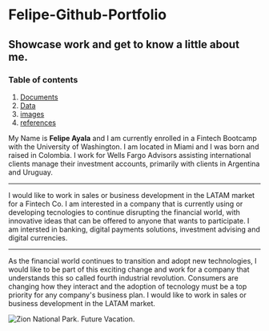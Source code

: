 # Felipe-Github-Portfolio

## Showcase work and get to know a little about me.

### Table of contents
1. [Documents](/docs)
2. [Data](/data)
3. [images](/images)
4. [references](/references)

My Name is **Felipe Ayala** and I am currently enrolled in a Fintech Bootcamp with the University of Washington. I am located in Miami and I was born and raised in Colombia. I work for Wells Fargo Advisors assisting international clients manage their investment accounts, primarily with clients in Argentina and Uruguay.

---
 I would like to work in sales or business development in the LATAM market for a Fintech Co. I am interested in a company that is currently using or developing tecnologies to continue disrupting the financial world, with innovative ideas that can be offered to anyone that wants to participate. I am intersted in banking, digital payments solutions, investment advising and digital currencies. 

---
As the financial world continues to transition and adopt new technologies, I would like to be part of this exciting change and work for a company that understands this so called fourth industrial revolution. Consumers are changing how they interact and the adoption of tecnology must be a top priority for any company's business plan. I would like to work in sales or business development in the LATAM market.

![Zion National Park. Future Vacation.](https://www.outsideonline.com/sites/default/files/styles/img_850x480/public/2019/12/11/zion-national-park_h.jpg?itok=EpWY7qt6)







